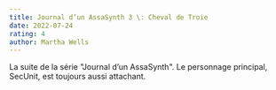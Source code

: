 ```yaml
---
title: Journal d’un AssaSynth 3 \: Cheval de Troie
date: 2022-07-24
rating: 4
author: Martha Wells
---
```


La suite de la série "Journal d’un AssaSynth". Le personnage principal, SecUnit, est toujours aussi attachant.
